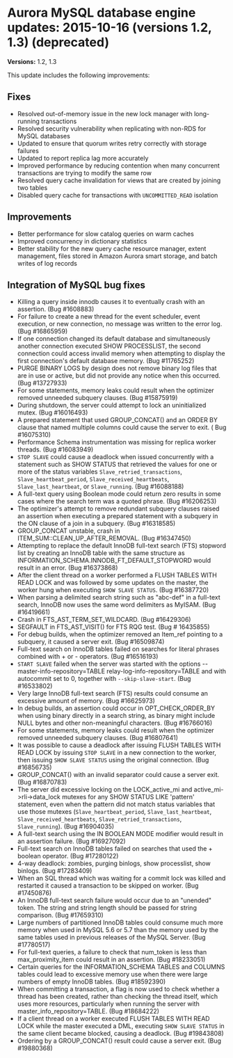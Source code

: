 # Aurora MySQL database engine updates: 2015\-10\-16 \(versions 1\.2, 1\.3\) \(deprecated\)<a name="AuroraMySQL.Updates.20151016"></a>

**Versions:** 1\.2, 1\.3

This update includes the following improvements:

## Fixes<a name="AuroraMySQL.Updates.20151016.Fixes"></a>
+ Resolved out\-of\-memory issue in the new lock manager with long\-running transactions
+ Resolved security vulnerability when replicating with non\-RDS for MySQL databases
+ Updated to ensure that quorum writes retry correctly with storage failures
+ Updated to report replica lag more accurately
+ Improved performance by reducing contention when many concurrent transactions are trying to modify the same row
+ Resolved query cache invalidation for views that are created by joining two tables
+ Disabled query cache for transactions with `UNCOMMITTED_READ` isolation

## Improvements<a name="AuroraMySQL.Updates.20151016.Improvements"></a>
+ Better performance for slow catalog queries on warm caches
+ Improved concurrency in dictionary statistics
+ Better stability for the new query cache resource manager, extent management, files stored in Amazon Aurora smart storage, and batch writes of log records

## Integration of MySQL bug fixes<a name="AuroraMySQL.Updates.20151016.BugFixes"></a>
+ Killing a query inside innodb causes it to eventually crash with an assertion\. \(Bug \#1608883\)
+ For failure to create a new thread for the event scheduler, event execution, or new connection, no message was written to the error log\. \(Bug \#16865959\)
+ If one connection changed its default database and simultaneously another connection executed SHOW PROCESSLIST, the second connection could access invalid memory when attempting to display the first connection's default database memory\. \(Bug \#11765252\)
+ PURGE BINARY LOGS by design does not remove binary log files that are in use or active, but did not provide any notice when this occurred\. \(Bug \#13727933\)
+ For some statements, memory leaks could result when the optimizer removed unneeded subquery clauses\. \(Bug \#15875919\) 
+ During shutdown, the server could attempt to lock an uninitialized mutex\. \(Bug \#16016493\)
+ A prepared statement that used GROUP\_CONCAT\(\) and an ORDER BY clause that named multiple columns could cause the server to exit\. \( Bug \#16075310\)
+ Performance Schema instrumentation was missing for replica worker threads\. \(Bug \#16083949\)
+ `STOP SLAVE` could cause a deadlock when issued concurrently with a statement such as SHOW STATUS that retrieved the values for one or more of the status variables `Slave_retried_transactions`, `Slave_heartbeat_period`, `Slave_received_heartbeats`, `Slave_last_heartbeat`, or `Slave_running`\. \(Bug \#16088188\)
+ A full\-text query using Boolean mode could return zero results in some cases where the search term was a quoted phrase\. \(Bug \#16206253\)
+ The optimizer's attempt to remove redundant subquery clauses raised an assertion when executing a prepared statement with a subquery in the ON clause of a join in a subquery\. \(Bug \#16318585\)
+ GROUP\_CONCAT unstable, crash in ITEM\_SUM::CLEAN\_UP\_AFTER\_REMOVAL\. \(Bug \#16347450\)
+ Attempting to replace the default InnoDB full\-text search \(FTS\) stopword list by creating an InnoDB table with the same structure as INFORMATION\_SCHEMA\.INNODB\_FT\_DEFAULT\_STOPWORD would result in an error\. \(Bug \#16373868\)
+ After the client thread on a worker performed a FLUSH TABLES WITH READ LOCK and was followed by some updates on the master, the worker hung when executing `SHOW SLAVE STATUS`\. \(Bug \#16387720\)
+ When parsing a delimited search string such as "abc\-def" in a full\-text search, InnoDB now uses the same word delimiters as MyISAM\. \(Bug \#16419661\)
+ Crash in FTS\_AST\_TERM\_SET\_WILDCARD\. \(Bug \#16429306\)
+ SEGFAULT in FTS\_AST\_VISIT\(\) for FTS RQG test\. \(Bug \# 16435855\)
+ For debug builds, when the optimizer removed an Item\_ref pointing to a subquery, it caused a server exit\. \(Bug \#16509874\)
+ Full\-text search on InnoDB tables failed on searches for literal phrases combined with \+ or \- operators\. \(Bug \#16516193\)
+ `START SLAVE` failed when the server was started with the options \-\-master\-info\-repository=TABLE relay\-log\-info\-repository=TABLE and with autocommit set to 0, together with `--skip-slave-start`\. \(Bug \#16533802\)
+ Very large InnoDB full\-text search \(FTS\) results could consume an excessive amount of memory\. \(Bug \#16625973\)
+ In debug builds, an assertion could occur in OPT\_CHECK\_ORDER\_BY when using binary directly in a search string, as binary might include NULL bytes and other non\-meaningful characters\. \(Bug \#16766016\)
+ For some statements, memory leaks could result when the optimizer removed unneeded subquery clauses\. \(Bug \#16807641\)
+ It was possible to cause a deadlock after issuing FLUSH TABLES WITH READ LOCK by issuing `STOP SLAVE` in a new connection to the worker, then issuing `SHOW SLAVE STATUS` using the original connection\. \(Bug \#16856735\)
+ GROUP\_CONCAT\(\) with an invalid separator could cause a server exit\. \(Bug \#16870783\)
+ The server did excessive locking on the LOCK\_active\_mi and active\_mi\->rli\->data\_lock mutexes for any SHOW STATUS LIKE 'pattern' statement, even when the pattern did not match status variables that use those mutexes \(`Slave_heartbeat_period`, `Slave_last_heartbeat`, `Slave_received_heartbeats`, `Slave_retried_transactions`, `Slave_running`\)\. \(Bug \#16904035\)
+ A full\-text search using the IN BOOLEAN MODE modifier would result in an assertion failure\. \(Bug \#16927092\)
+ Full\-text search on InnoDB tables failed on searches that used the \+ boolean operator\. \(Bug \#17280122\)
+ 4\-way deadlock: zombies, purging binlogs, show processlist, show binlogs\. \(Bug \#17283409\)
+ When an SQL thread which was waiting for a commit lock was killed and restarted it caused a transaction to be skipped on worker\. \(Bug \#17450876\)
+ An InnoDB full\-text search failure would occur due to an "unended" token\. The string and string length should be passed for string comparison\. \(Bug \#17659310\)
+ Large numbers of partitioned InnoDB tables could consume much more memory when used in MySQL 5\.6 or 5\.7 than the memory used by the same tables used in previous releases of the MySQL Server\. \(Bug \#17780517\)
+ For full\-text queries, a failure to check that num\_token is less than max\_proximity\_item could result in an assertion\. \(Bug \#18233051\)
+ Certain queries for the INFORMATION\_SCHEMA TABLES and COLUMNS tables could lead to excessive memory use when there were large numbers of empty InnoDB tables\. \(Bug \#18592390\)
+ When committing a transaction, a flag is now used to check whether a thread has been created, rather than checking the thread itself, which uses more resources, particularly when running the server with master\_info\_repository=TABLE\. \(Bug \#18684222\)
+ If a client thread on a worker executed FLUSH TABLES WITH READ LOCK while the master executed a DML, executing `SHOW SLAVE STATUS` in the same client became blocked, causing a deadlock\. \(Bug \#19843808\)
+ Ordering by a GROUP\_CONCAT\(\) result could cause a server exit\. \(Bug \#19880368\)